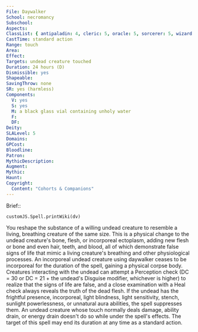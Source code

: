 ```yaml
---
File: Daywalker
School: necromancy
Subschool: 
Aspects: 
ClassList: { antipaladin: 4, cleric: 5, oracle: 5, sorcerer: 5, wizard: 5, witch: 5 }
CastTime: standard action
Range: touch
Area: 
Effect: 
Targets: undead creature touched
Duration: 24 hours (D)
Dismissible: yes
Shapeable: 
SavingThrow: none
SR: yes (harmless)
Components:
  V: yes
  S: yes
  M: a black glass vial containing unholy water
  F: 
  DF: 
Deity: 
SLALevel: 5
Domains: 
GPCost: 
Bloodline: 
Patron: 
MythicDescription: 
Augment: 
Mythic: 
Haunt: 
Copyright:
  Content: "Cohorts & Companions"
---
```

Brief:: 

```dataviewjs
customJS.Spell.printWiki(dv)
```

You reshape the substance of a willing undead creature to resemble a living, breathing creature of the same size. This is a physical change to the undead creature's bone, flesh, or incorporeal ectoplasm, adding new flesh or bone and even hair, teeth, and blood, all of which demonstrate false signs of life that mimic a living creature's breathing and other physiological processes. An incorporeal undead creature using daywalker ceases to be incorporeal for the duration of the spell, gaining a physical corpse body. Creatures interacting with the undead can attempt a Perception check (DC = 30 or DC = 21 + the undead's Disguise modifier, whichever is higher) to realize that the signs of life are false, and a close examination with a Heal check always reveals the truth of the dead flesh.  If the undead has the frightful presence, incorporeal, light blindness, light sensitivity, stench, sunlight powerlessness, or unnatural aura abilities, the spell suppresses them. An undead creature whose touch normally deals damage, ability drain, or energy drain doesn't do so while under the spell's effects. The target of this spell may end its duration at any time as a standard action.
